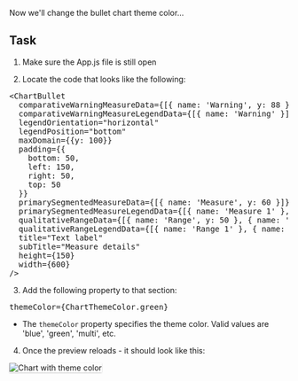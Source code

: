 Now we'll change the bullet chart theme color...

## Task

1) Make sure the App.js file is still open

2) Locate the code that looks like the following:

<pre class="file">
&lt;ChartBullet
  comparativeWarningMeasureData={[{ name: &#39;Warning&#39;, y: 88 }]}
  comparativeWarningMeasureLegendData={[{ name: &#39;Warning&#39; }]}
  legendOrientation=&quot;horizontal&quot;
  legendPosition=&quot;bottom&quot;
  maxDomain={{y: 100}}
  padding={{
    bottom: 50,
    left: 150,
    right: 50,
    top: 50
  }}
  primarySegmentedMeasureData={[{ name: &#39;Measure&#39;, y: 60 }]}
  primarySegmentedMeasureLegendData={[{ name: &#39;Measure 1&#39; }, { name: &#39;Measure 2&#39; }]}
  qualitativeRangeData={[{ name: &#39;Range&#39;, y: 50 }, { name: &#39;Range&#39;, y: 75 }]}
  qualitativeRangeLegendData={[{ name: &#39;Range 1&#39; }, { name: &#39;Range 2&#39; }]}
  title="Text label"
  subTitle="Measure details"
  height={150}
  width={600}
/&gt;
</pre>

3) Add the following property to that section:

<pre class="file" data-target="clipboard">
themeColor={ChartThemeColor.green}
</pre>

- The `themeColor` property specifies the theme color. Valid values are 'blue', 'green', 'multi', etc.

4) Once the preview reloads - it should look like this:
<img src="bullet-chart/assets/theme.png" alt="Chart with theme color" style="box-shadow: rgba(3, 3, 3, 0.2) 0px 1.25px 2.5px 0px;" />
